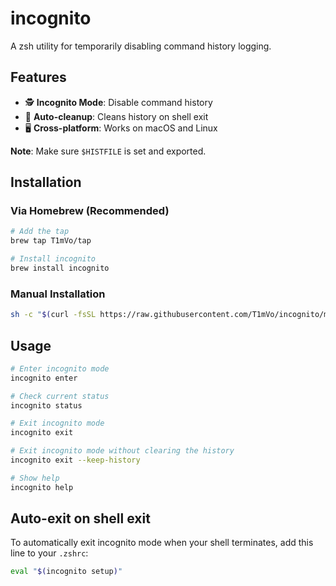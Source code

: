 # incognito

A zsh utility for temporarily disabling command history logging.

## Features

- 🕵️ **Incognito Mode**: Disable command history
- 🧹 **Auto-cleanup**: Cleans history on shell exit
- 🖥️ **Cross-platform**: Works on macOS and Linux

**Note**: Make sure `$HISTFILE` is set and exported.

## Installation

### Via Homebrew (Recommended)

```bash
# Add the tap
brew tap T1mVo/tap

# Install incognito
brew install incognito
```

### Manual Installation

```bash
sh -c "$(curl -fsSL https://raw.githubusercontent.com/T1mVo/incognito/main/install.sh)"
```

## Usage

```bash
# Enter incognito mode
incognito enter

# Check current status
incognito status

# Exit incognito mode
incognito exit

# Exit incognito mode without clearing the history
incognito exit --keep-history

# Show help
incognito help
```

## Auto-exit on shell exit

To automatically exit incognito mode when your shell terminates, add this line to your `.zshrc`:

```bash
eval "$(incognito setup)"
```
